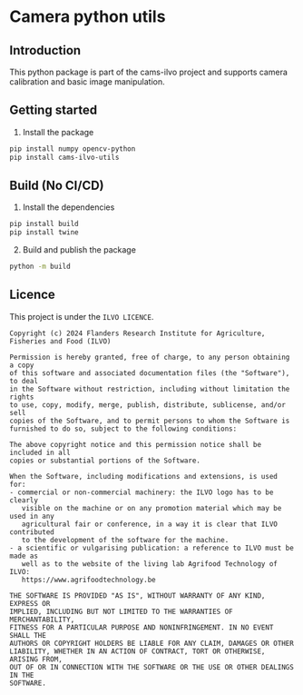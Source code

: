 # Camera python utils

## Introduction

This python package is part of the cams-ilvo project and supports camera calibration and basic image manipulation.

## Getting started

1. Install the package

```bash
pip install numpy opencv-python
pip install cams-ilvo-utils
```

## Build (No CI/CD)


1. Install the dependencies

```bash
pip install build
pip install twine
```

2. Build and publish the package

```bash
python -m build
```

## Licence

This project is under the ``ILVO LICENCE``.

```
Copyright (c) 2024 Flanders Research Institute for Agriculture, Fisheries and Food (ILVO)

Permission is hereby granted, free of charge, to any person obtaining a copy
of this software and associated documentation files (the "Software"), to deal
in the Software without restriction, including without limitation the rights
to use, copy, modify, merge, publish, distribute, sublicense, and/or sell
copies of the Software, and to permit persons to whom the Software is
furnished to do so, subject to the following conditions:

The above copyright notice and this permission notice shall be included in all
copies or substantial portions of the Software.

When the Software, including modifications and extensions, is used for:
- commercial or non-commercial machinery: the ILVO logo has to be clearly
   visible on the machine or on any promotion material which may be used in any
   agricultural fair or conference, in a way it is clear that ILVO contributed
   to the development of the software for the machine.
- a scientific or vulgarising publication: a reference to ILVO must be made as
   well as to the website of the living lab Agrifood Technology of ILVO:
   https://www.agrifoodtechnology.be

THE SOFTWARE IS PROVIDED "AS IS", WITHOUT WARRANTY OF ANY KIND, EXPRESS OR
IMPLIED, INCLUDING BUT NOT LIMITED TO THE WARRANTIES OF MERCHANTABILITY,
FITNESS FOR A PARTICULAR PURPOSE AND NONINFRINGEMENT. IN NO EVENT SHALL THE
AUTHORS OR COPYRIGHT HOLDERS BE LIABLE FOR ANY CLAIM, DAMAGES OR OTHER
LIABILITY, WHETHER IN AN ACTION OF CONTRACT, TORT OR OTHERWISE, ARISING FROM,
OUT OF OR IN CONNECTION WITH THE SOFTWARE OR THE USE OR OTHER DEALINGS IN THE
SOFTWARE.
```